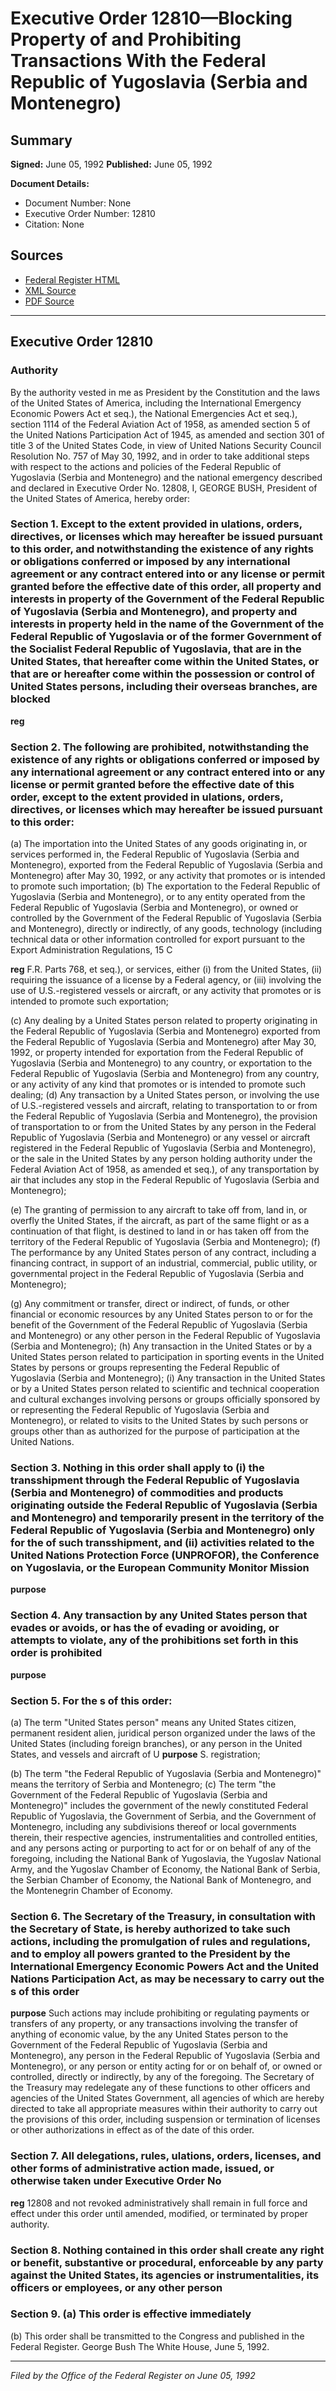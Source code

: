# Executive Order 12810—Blocking Property of and Prohibiting Transactions With the Federal Republic of Yugoslavia (Serbia and Montenegro)

## Summary

**Signed:** June 05, 1992
**Published:** June 05, 1992

**Document Details:**
- Document Number: None
- Executive Order Number: 12810
- Citation: None

## Sources
- [Federal Register HTML](https://www.presidency.ucsb.edu/documents/executive-order-12810-blocking-property-and-prohibiting-transactions-with-the-federal)
- [XML Source](None)
- [PDF Source](None)

---

## Executive Order 12810

### Authority

By the authority vested in me as President by the Constitution and the laws of the United States of America, including the International Emergency Economic Powers Act et seq.), the National Emergencies Act et seq.), section 1114 of the Federal Aviation Act of 1958, as amended section 5 of the United Nations Participation Act of 1945, as amended and section 301 of title 3 of the United States Code, in view of United Nations Security Council Resolution No. 757 of May 30, 1992, and in order to take additional steps with respect to the actions and policies of the Federal Republic of Yugoslavia (Serbia and Montenegro) and the national emergency described and declared in Executive Order No. 12808,
I, GEORGE BUSH, President of the United States of America, hereby order:
### Section 1. Except to the extent provided in ulations, orders, directives, or licenses which may hereafter be issued pursuant to this order, and notwithstanding the existence of any rights or obligations conferred or imposed by any international agreement or any contract entered into or any license or permit granted before the effective date of this order, all property and interests in property of the Government of the Federal Republic of Yugoslavia (Serbia and Montenegro), and property and interests in property held in the name of the Government of the Federal Republic of Yugoslavia or of the former Government of the Socialist Federal Republic of Yugoslavia, that are in the United States, that hereafter come within the United States, or that are or hereafter come within the possession or control of United States persons, including their overseas branches, are blocked

**reg**

### Section 2. The following are prohibited, notwithstanding the existence of any rights or obligations conferred or imposed by any international agreement or any contract entered into or any license or permit granted before the effective date of this order, except to the extent provided in ulations, orders, directives, or licenses which may hereafter be issued pursuant to this order:

(a) The importation into the United States of any goods originating in, or services performed in, the Federal Republic of Yugoslavia (Serbia and Montenegro), exported from the Federal Republic of Yugoslavia (Serbia and Montenegro) after May 30, 1992, or any activity that promotes or is intended to promote such importation;
(b) The exportation to the Federal Republic of Yugoslavia (Serbia and Montenegro), or to any entity operated from the Federal Republic of Yugoslavia (Serbia and Montenegro), or owned or controlled by the Government of the Federal Republic of Yugoslavia (Serbia and Montenegro), directly or indirectly, of any goods, technology (including technical data or other information controlled for export pursuant to the Export Administration Regulations, 15 C

**reg**
F.R. Parts 768, et seq.), or services, either (i) from the United States, (ii) requiring the issuance of a license by a Federal agency, or (iii) involving the use of U.S.-registered vessels or aircraft, or any activity that promotes or is intended to promote such exportation;

(c) Any dealing by a United States person related to property originating in the Federal Republic of Yugoslavia (Serbia and Montenegro) exported from the Federal Republic of Yugoslavia (Serbia and Montenegro) after May 30, 1992, or property intended for exportation from the Federal Republic of Yugoslavia (Serbia and Montenegro) to any country, or exportation to the Federal Republic of Yugoslavia (Serbia and Montenegro) from any country, or any activity of any kind that promotes or is intended to promote such dealing;
(d) Any transaction by a United States person, or involving the use of U.S.-registered vessels and aircraft, relating to transportation to or from the Federal Republic of Yugoslavia (Serbia and Montenegro), the provision of transportation to or from the United States by any person in the Federal Republic of Yugoslavia (Serbia and Montenegro) or any vessel or aircraft registered in the Federal Republic of Yugoslavia (Serbia and Montenegro), or the sale in the United States by any person holding authority under the Federal Aviation Act of 1958, as amended et seq.), of any transportation by air that includes any stop in the Federal Republic of Yugoslavia (Serbia and Montenegro);

(e) The granting of permission to any aircraft to take off from, land in, or overfly the United States, if the aircraft, as part of the same flight or as a continuation of that flight, is destined to land in or has taken off from the territory of the Federal Republic of Yugoslavia (Serbia and Montenegro);
(f) The performance by any United States person of any contract, including a financing contract, in support of an industrial, commercial, public utility, or governmental project in the Federal Republic of Yugoslavia (Serbia and Montenegro);

(g) Any commitment or transfer, direct or indirect, of funds, or other financial or economic resources by any United States person to or for the benefit of the Government of the Federal Republic of Yugoslavia (Serbia and Montenegro) or any other person in the Federal Republic of Yugoslavia (Serbia and Montenegro);
(h) Any transaction in the United States or by a United States person related to participation in sporting events in the United States by persons or groups representing the Federal Republic of Yugoslavia (Serbia and Montenegro);
    (i) Any transaction in the United States or by a United States person related to scientific and technical cooperation and cultural exchanges involving persons or groups officially sponsored by or representing the Federal Republic of Yugoslavia (Serbia and Montenegro), or related to visits to the United States by such persons or groups other than as authorized for the purpose of participation at the United Nations.
### Section 3. Nothing in this order shall apply to (i) the transshipment through the Federal Republic of Yugoslavia (Serbia and Montenegro) of commodities and products originating outside the Federal Republic of Yugoslavia (Serbia and Montenegro) and temporarily present in the territory of the Federal Republic of Yugoslavia (Serbia and Montenegro) only for the  of such transshipment, and (ii) activities related to the United Nations Protection Force (UNPROFOR), the Conference on Yugoslavia, or the European Community Monitor Mission

**purpose**

### Section 4. Any transaction by any United States person that evades or avoids, or has the  of evading or avoiding, or attempts to violate, any of the prohibitions set forth in this order is prohibited

**purpose**

### Section 5. For the s of this order:

(a) The term "United States person" means any United States citizen, permanent resident alien, juridical person organized under the laws of the United States (including foreign branches), or any person in the United States, and vessels and aircraft of U
**purpose**
S. registration;

(b) The term "the Federal Republic of Yugoslavia (Serbia and Montenegro)" means the territory of Serbia and Montenegro;
(c) The term "the Government of the Federal Republic of Yugoslavia (Serbia and Montenegro)" includes the government of the newly constituted Federal Republic of Yugoslavia, the Government of Serbia, and the Government of Montenegro, including any subdivisions thereof or local governments therein, their respective agencies, instrumentalities and controlled entities, and any persons acting or purporting to act for or on behalf of any of the foregoing, including the National Bank of Yugoslavia, the Yugoslav National Army, and the Yugoslav Chamber of Economy, the National Bank of Serbia, the Serbian Chamber of Economy, the National Bank of Montenegro, and the Montenegrin Chamber of Economy.

### Section 6. The Secretary of the Treasury, in consultation with the Secretary of State, is hereby authorized to take such actions, including the promulgation of rules and regulations, and to employ all powers granted to the President by the International Emergency Economic Powers Act and the United Nations Participation Act, as may be necessary to carry out the s of this order

**purpose**
 Such actions may include prohibiting or regulating payments or transfers of any property, or any transactions involving the transfer of anything of economic value, by the any United States person to the Government of the Federal Republic of Yugoslavia (Serbia and Montenegro), any person in the Federal Republic of Yugoslavia (Serbia and Montenegro), or any person or entity acting for or on behalf of, or owned or controlled, directly or indirectly, by any of the foregoing. The Secretary of the Treasury may redelegate any of these functions to other officers and agencies of the United States Government, all agencies of which are hereby directed to take all appropriate measures within their authority to carry out the provisions of this order, including suspension or termination of licenses or other authorizations in effect as of the date of this order.

### Section 7. All delegations, rules, ulations, orders, licenses, and other forms of administrative action made, issued, or otherwise taken under Executive Order No

**reg**
 12808 and not revoked administratively shall remain in full force and effect under this order until amended, modified, or terminated by proper authority.

### Section 8. Nothing contained in this order shall create any right or benefit, substantive or procedural, enforceable by any party against the United States, its agencies or instrumentalities, its officers or employees, or any other person

### Section 9. (a) This order is effective immediately

(b) This order shall be transmitted to the Congress and published in the Federal Register.
George Bush
The White House,
June 5, 1992.

---

*Filed by the Office of the Federal Register on June 05, 1992*
